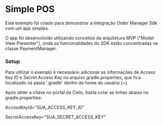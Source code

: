 # Simple POS #

Este exemplo foi criado para demonstrar a integração Order Manager Sdk com um app simples. 

O app foi desenvolvido utilizando conceitos da arquitetura MVP ("Model View Presenter"), onde as funcionalidades do SDK estão concentradas na classe PaymentManager.

### Setup ###

Para utilizar o exemplo é necessário adicionar as informações de Access Key ID e Secret Access Key no arquivo gradle.properties, que fica localizado na pasta '.gradle' dentro do home do usuário (~). 

Após obter a chave no portal da Cielo, basta colar as linhas abaixo no gradle.properties:

AccessKeyId="SUA_ACCESS_KEY_ID"

SecretAccessKey="SUA_SECRET_ACCESS_KEY"
